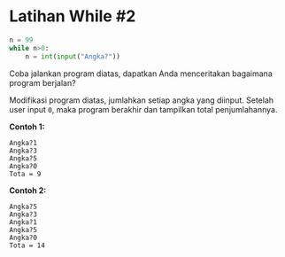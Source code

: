 # Latihan While #2

```python
n = 99
while n>0:
    n = int(input("Angka?"))
```

Coba jalankan program diatas, dapatkan Anda menceritakan bagaimana program berjalan?

Modifikasi program diatas, jumlahkan setiap angka yang diinput. Setelah user input `0`, maka program berakhir dan tampilkan total penjumlahannya.

**Contoh 1:**
```
Angka?1
Angka?3
Angka?5
Angka?0
Tota = 9
```

**Contoh 2:**
```
Angka?5
Angka?3
Angka?1
Angka?5
Angka?0
Tota = 14
```